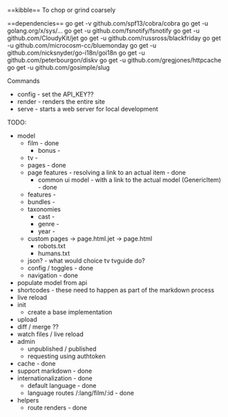 ==kibble==
To chop or grind coarsely

==dependencies==
go get -v github.com/spf13/cobra/cobra
go get -u golang.org/x/sys/...
go get -u github.com/fsnotify/fsnotify
go get -u github.com/CloudyKit/jet
go get -u github.com/russross/blackfriday
go get -u github.com/microcosm-cc/bluemonday
go get -u github.com/nicksnyder/go-i18n/goi18n
go get -u github.com/peterbourgon/diskv
go get -u github.com/gregjones/httpcache
go get -u github.com/gosimple/slug

Commands
 - config - set the API_KEY??
 - render - renders the entire site
 - serve - starts a web server for local development

TODO:
 * model
    * film - done
      * bonus -
    * tv -
    * pages - done
    * page features - resolving a link to an actual item - done
      * common ui model - with a link to the actual model (GenericItem) - done
    * features -
    * bundles -
    * taxonomies
      * cast -
      * genre -
      * year -
    * custom pages -> page.html.jet -> page.html
      * robots.txt
      * humans.txt
    * json? - what would choice tv tvguide do?
    * config / toggles - done
    * navigation - done
 * populate model from api
 * shortcodes - these need to happen as part of the markdown process
 * live reload
 * init
    * create a base implementation
 * upload
 * diff / merge ??
 * watch files / live reload
 * admin
    * unpublished / published
    * requesting using authtoken
 * cache - done
 * support markdown - done
 * internationalization - done
    * default language - done
    * language routes /:lang/film/:id - done
 * helpers
    * route renders - done
